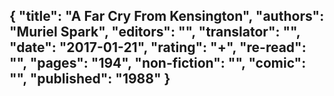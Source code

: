 {
 "title": "A Far Cry From Kensington",
 "authors": "Muriel Spark",
 "editors": "",
 "translator": "",
 "date": "2017-01-21",
 "rating": "+",
 "re-read": "",
 "pages": "194",
 "non-fiction": "",
 "comic": "",
 "published": "1988"
}
---

